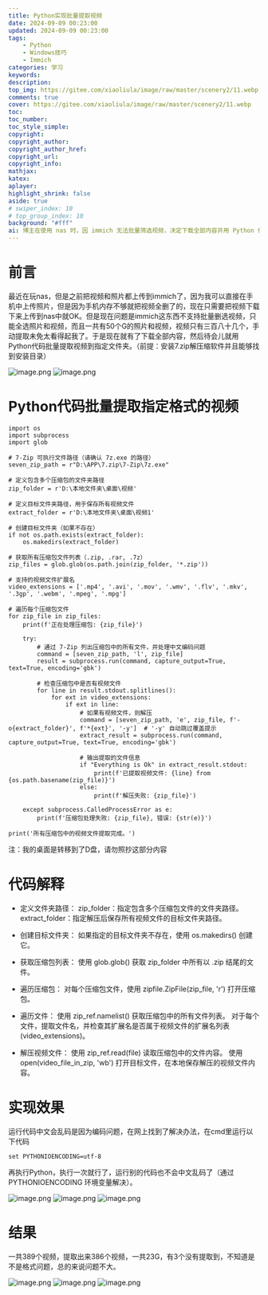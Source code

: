 ```yaml
---
title: Python实现批量提取视频
date: 2024-09-09 00:23:00
updated: 2024-09-09 00:23:00
tags: 
    - Python
    - Windows技巧
    - Immich
categories: 学习
keywords: 
description:
top_img: https://gitee.com/xiaoliula/image/raw/master/scenery2/11.webp
comments: true
cover: https://gitee.com/xiaoliula/image/raw/master/scenery2/11.webp
toc:
toc_number:
toc_style_simple:
copyright:
copyright_author:
copyright_author_href:
copyright_url:
copyright_info:
mathjax:
katex:
aplayer:
highlight_shrink: false
aside: true
# swiper_index: 10
# top_group_index: 10
background: "#fff"
ai: 博主在使用 nas 时，因 immich 无法批量筛选视频，决定下载全部内容并用 Python 代码批量提取视频到指定文件夹。文章给出 Python 代码及解释，还介绍了解决运行代码时中文乱码的方法，最终成功提取 386 个视频，共 23G，有 3 个未提取到。
---
```


# 前言
最近在玩nas，但是之前把视频和照片都上传到immich了，因为我可以直接在手机中上传照片，但是因为手机内存不够就把视频全删了的，现在只需要把视频下载下来上传到nas中就OK。但是现在问题是immich这东西不支持批量删选视频，只能全选照片和视频，而且一共有50个G的照片和视频，视频只有三百八十几个，手动提取未免太看得起我了。于是现在就有了下载全部内容，然后待会儿就用Python代码批量提取视频到指定文件夹。（前提：安装7.zip解压缩软件并且能够找到安装目录）

![image.png](https://img.onew.us.kg/file/11725863551847104.png)
![image.png](https://img.onew.us.kg/file/11725863566415301.png)

#  Python代码批量提取指定格式的视频
```language
import os
import subprocess
import glob

# 7-Zip 可执行文件路径（请确认 7z.exe 的路径）
seven_zip_path = r"D:\APP\7.zip\7-Zip\7z.exe"

# 定义包含多个压缩包的文件夹路径
zip_folder = r'D:\本地文件夹\桌面\视频'

# 定义目标文件夹路径，用于保存所有视频文件
extract_folder = r'D:\本地文件夹\桌面\视频1'

# 创建目标文件夹（如果不存在）
if not os.path.exists(extract_folder):
    os.makedirs(extract_folder)

# 获取所有压缩包文件列表（.zip, .rar, .7z）
zip_files = glob.glob(os.path.join(zip_folder, '*.zip'))

# 支持的视频文件扩展名
video_extensions = ['.mp4', '.avi', '.mov', '.wmv', '.flv', '.mkv', '.3gp', '.webm', '.mpeg', '.mpg']

# 遍历每个压缩包文件
for zip_file in zip_files:
    print(f'正在处理压缩包: {zip_file}')
    
    try:
        # 通过 7-Zip 列出压缩包中的所有文件，并处理中文编码问题
        command = [seven_zip_path, 'l', zip_file]
        result = subprocess.run(command, capture_output=True, text=True, encoding='gbk')
        
        # 检查压缩包中是否有视频文件
        for line in result.stdout.splitlines():
            for ext in video_extensions:
                if ext in line:
                    # 如果有视频文件，则解压
                    command = [seven_zip_path, 'e', zip_file, f'-o{extract_folder}', f'*{ext}', '-y']  # '-y' 自动跳过覆盖提示
                    extract_result = subprocess.run(command, capture_output=True, text=True, encoding='gbk')
                    
                    # 输出提取的文件信息
                    if "Everything is Ok" in extract_result.stdout:
                        print(f'已提取视频文件: {line} from {os.path.basename(zip_file)}')
                    else:
                        print(f'解压失败: {zip_file}')
    
    except subprocess.CalledProcessError as e:
        print(f'压缩包处理失败: {zip_file}, 错误: {str(e)}')

print('所有压缩包中的视频文件提取完成。')
```
注：我的桌面是转移到了D盘，请勿照抄这部分内容
# 代码解释
- 定义文件夹路径：
zip_folder：指定包含多个压缩包文件的文件夹路径。
extract_folder：指定解压后保存所有视频文件的目标文件夹路径。

- 创建目标文件夹：
如果指定的目标文件夹不存在，使用 os.makedirs() 创建它。

- 获取压缩包列表：
使用 glob.glob() 获取 zip_folder 中所有以 .zip 结尾的文件。

- 遍历压缩包：
对每个压缩包文件，使用 zipfile.ZipFile(zip_file, 'r') 打开压缩包。

- 遍历文件：
使用 zip_ref.namelist() 获取压缩包中的所有文件列表。
对于每个文件，提取文件名，并检查其扩展名是否属于视频文件的扩展名列表 (video_extensions)。

- 解压视频文件：
使用 zip_ref.read(file) 读取压缩包中的文件内容。
使用 open(video_file_in_zip, 'wb') 打开目标文件，在本地保存解压的视频文件内容。
# 实现效果
运行代码中文会乱码是因为编码问题，在网上找到了解决办法，在cmd里运行以下代码
```language
set PYTHONIOENCODING=utf-8 
```
再执行Python，执行一次就行了，运行别的代码也不会中文乱码了（通过 PYTHONIOENCODING 环境变量解决）。

![image.png](https://img.onew.us.kg/file/11725863814762400.png)
![image.png](https://img.onew.us.kg/file/11725863834614766.png)
![image.png](https://img.onew.us.kg/file/11725863848574105.png)

# 结果
一共389个视频，提取出来386个视频，一共23G，有3个没有提取到，不知道是不是格式问题，总的来说问题不大。

![image.png](https://img.onew.us.kg/file/1172586389038756.png)
![image.png](https://img.onew.us.kg/file/11725863906661140.png)
![image.png](https://img.onew.us.kg/file/11725863934692421.png)